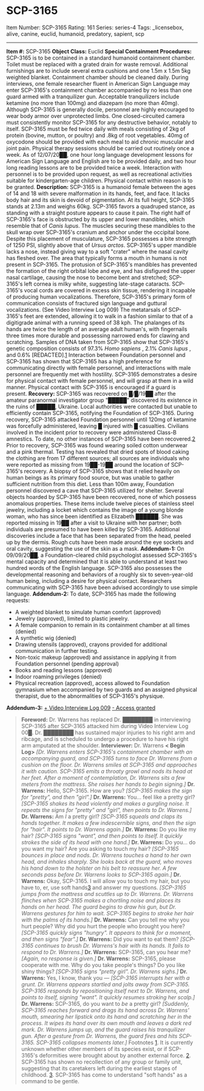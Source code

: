 # SCP-3165
Item Number: SCP-3165
Rating: 161
Series: series-4
Tags: _licensebox, alive, canine, euclid, humanoid, predatory, sapient, scp

---

**Item #:** SCP-3165
**Object Class:** Euclid
**Special Containment Procedures:** SCP-3165 is to be contained in a standard humanoid containment chamber. Toilet must be replaced with a grated drain for waste removal. Additional furnishings are to include several extra cushions and one 1.5m x 1.5m 5kg weighted blanket. Containment chamber should be cleaned daily.
During interviews, one female researcher fluent in American Sign Language may enter SCP-3165's containment chamber accompanied by no less than one guard armed with a tranquilizer gun. Acceptable tranquilizers include ketamine (no more than 100mg) and diazepam (no more than 40mg). Although SCP-3165 is generally docile, personnel are highly encouraged to wear body armor over unprotected limbs. One closed-circuited camera must consistently monitor SCP-3165 for any destructive behavior, notably to itself.
SCP-3165 must be fed twice daily with meals consisting of 2kg of protein (bovine, mutton, or poultry) and .8kg of root vegetables. 40mg of oxycodone should be provided with each meal to aid chronic muscular and joint pain. Physical therapy sessions should be carried out routinely once a week.
As of 12/07/20██, one hour long language development lessons for American Sign Language and English are to be provided daily, and two hour long reading lessons are to be provided twice a week. Interaction with personnel is to be provided upon request, as well as recreational activities suitable for kindergarten-age children. Physical contact within reason is to be granted.
**Description:** SCP-3165 is a humanoid female between the ages of 14 and 18 with severe malformation in its hands, feet, and face. It lacks body hair and its skin is devoid of pigmentation. At its full height, SCP-3165 stands at 2.13m and weighs 60kg. SCP-3165 favors a quadruped stance, as standing with a straight posture appears to cause it pain.
The right half of SCP-3165's face is obstructed by its upper and lower mandibles, which resemble that of _Canis lupus_. The muscles securing these mandibles to the skull wrap over SCP-3165's cranium and anchor under the occipital bone. Despite this placement of musculature, SCP-3165 possesses a bite strength of 1250 PSI, slightly above that of _Ursus arctos_. SCP-3165's upper mandible lacks a nose, instead giving way to a soft "crater" where the nasal cavity has fleshed over. The area that typically forms a mouth in humans is not present in SCP-3165. The protusion of SCP-3165's mandibles has prevented the formation of the right orbital lobe and eye, and has disfigured the upper nasal cartilage, causing the nose to become bent and stretched; SCP-3165's left cornea is milky white, suggesting late-stage cataracts.
SCP-3165's vocal cords are covered in excess skin tissue, rendering it incapable of producing human vocalizations. Therefore, SCP-3165's primary form of communication consists of fractured sign language and guttural vocalizations. (See Video Interview Log 009)
The metatarsals of SCP-3165's feet are extended, allowing it to walk in a fashion similar to that of a digitigrade animal with a running speed of 38 kph. The phalanges of its hands are twice the length of an average adult human's, with fingernails three times more durable and possessing narrowed ends for clawing and scratching.
Samples of DNA taken from SCP-3165 show that SCP-3165's genetic composition consists of 97.3% _Homo sapiens_ , 2.1% _Canis lupus_ , and 0.6% [REDACTED].[1](javascript:;)
Interaction between Foundation personnel and SCP-3165 has shown that SCP-3165 has a high preference for communicating directly with female personnel, and interactions with male personnel are frequently met with hostility. SCP-3165 demonstrates a desire for physical contact with female personnel, and will grasp at them in a wild manner. Physical contact with SCP-3165 is encouraged if a guard is present.
**Recovery:** SCP-3165 was recovered on █/█/19██ after the amateur paranormal investigator group "█████" discovered its existence in the ruins of █████, Ukraine. Local authorities were contacted but unable to efficiently contain SCP-3165, notifying the Foundation of SCP-3165. During recovery, SCP-3165 attacked Foundation personnel until 120mg of ketamine was forcefully administered, leaving █ injured with █ casualties. Civilians involved in the incident prior to recovery were administered Class-B amnestics. To date, no other instances of SCP-3165 have been recovered.[2](javascript:;)
Prior to recovery, SCP-3165 was found wearing soiled cotton underwear and a pink thermal. Testing has revealed that dried spots of blood caking the clothing are from 17 different sources; all sources are individuals who were reported as missing from 19██-19██ around the location of SCP-3165's recovery. A biopsy of SCP-3165 shows that it relied heavily on human beings as its primary food source, but was unable to gather sufficient nutrition from this diet.
Less than 100m away, Foundation personnel discovered a cave that SCP-3165 utilized for shelter. Several objects hoarded by SCP-3165 have been recovered, none of which possess anomalous properties. These items include twelve pieces of stainless steel jewelry, including a locket which contains the image of a young blonde woman, who has since been identified as Elizabeth ██████. She was reported missing in 19██ after a visit to Ukraine with her partner; both individuals are presumed to have been killed by SCP-3165. Additional discoveries include a face that has been separated from the head, peeled up by the dermis. Rough cuts have been made around the eye sockets and oral cavity, suggesting the use of the skin as a mask.
**Addendum-1:** On 09/09/20██, a Foundation-cleared child psychologist assessed SCP-3165's mental capacity and determined that it is able to understand at least two hundred words of the English language. SCP-3165 also possesses the developmental reasoning and behaviors of a roughly six to seven-year-old human being, including a desire for physical contact. Researchers communicating with SCP-3165 have been advised accordingly to use simple language.
**Addendum-2:** To date, SCP-3165 has made the following requests:
  * A weighted blanket to simulate human comfort (approved)
  * Jewelry (approved), limited to plastic jewelry.
  * A female companion to remain in its containment chamber at all times (denied)
  * A synthetic wig (denied)
  * Drawing utensils (approved), crayons provided for additional communication in further testing.
  * Non-toxic makeup (approved) and assistance in applying it from Foundation personnel (pending approval)
  * Books and reading lessons (approved)
  * Indoor roaming privileges (denied)
  * Physical recreation (approved), access allowed to Foundation gymnasium when accompanied by two guards and an assigned physical therapist, due to the abnormalities of SCP-3165's physique.

**Addendum-3:**
[\+ Video Interview Log 009](javascript:;)
[\- Access granted](javascript:;)
> **Foreword:** Dr. Warrens has replaced Dr. ████████ in interviewing SCP-3165 after SCP-3165 attacked him during Video Interview Log 00█. Dr. ████████ has sustained major injuries to his right arm and ribcage, and is scheduled to undergo a procedure to have his right arm amputated at the shoulder.
> **Interviewer:** Dr. Warrens
> **< Begin Log>**
> _[Dr. Warrens enters SCP-3165's containment chamber with an accompanying guard, and SCP-3165 turns to face Dr. Warrens from a cushion on the floor. Dr. Warrens smiles at SCP-3165 and approaches it with caution. SCP-3165 emits a throaty growl and nods its head at her feet. After a moment of contemplation, Dr. Warrens sits a few meters from the mattress. She raises her hands to begin signing.]_
> **Dr. Warrens:** Hello, SCP-3165. How are you?
> _[SCP-3165 makes the sign for "pretty", and then "girl".]_
> **Dr. Warrens:** You… feel like a pretty girl?
> _[SCP-3165 shakes its head violently and makes a gurgling noise. It repeats the signs for "pretty" and "girl", then points to Dr. Warrens.]_
> **Dr. Warrens:** Am _I_ a pretty girl?
> _[SCP-3165 squeals and claps its hands together. It makes a few indescernible signs, and then the sign for "hair". It points to Dr. Warrens again.]_
> **Dr. Warrens:** Do you like my hair?
> _[SCP-3165 signs "want", and then points to itself. It quickly strokes the side of its head with one hand.]_
> **Dr. Warrens:** Do you… do you want my hair? Are you asking to touch my hair?
> _[SCP-3165 bounces in place and nods. Dr. Warrens touches a hand to her own head, and inhales sharply. She looks back at the guard, who moves his hand down to the holster on his belt to reassure her. A few seconds pass before Dr. Warrens looks to SCP-3165 again.]_
> **Dr. Warrens:** Okay, SCP-3165. I will allow you to touch my hair, but you have to, er, use soft hands[3](javascript:;) and answer my questions.
> _[SCP-3165 jumps from the mattress and scuttles up to Dr. Warrens. Dr. Warrens flinches when SCP-3165 makes a chortling noise and places its hands on her head. The guard begins to draw his gun, but Dr. Warrens gestures for him to wait. SCP-3165 begins to stroke her hair with the palms of its hands.]_
> **Dr. Warrens:** Can you tell me why you hurt people? Why did you hurt the people who brought you here?
> _[SCP-3165 quickly signs "hungry". It appears to think for a moment, and then signs "fear".]_
> **Dr. Warrens:** Did you want to eat them?
> _[SCP-3165 continues to brush Dr. Warrens's hair with its hands. It fails to respond to Dr. Warrens.]_
> **Dr. Warrens:** SCP-3165, can you hear me?
> _[Again, no response is given.]_
> **Dr. Warrens:** SCP-3165, please cooperate with me. Why do you take people's things? Do you like shiny things?
> _[SCP-3165 signs "pretty girl". Dr. Warrens sighs.]_
> **Dr. Warrens:** Yes, I know, thank you —
> _[SCP-3165 interrupts her with a grunt. Dr. Warrens appears startled and jolts away from SCP-3165. SCP-3165 responds by repositioning itself next to Dr. Warrens, and points to itself, signing "want". It quickly resumes stroking her scalp.]_
> **Dr. Warrens:** SCP-3165, do you want to _be_ a pretty girl?
> _[Suddenly, SCP-3165 reaches forward and drags its hand across Dr. Warrens' mouth, smearing her lipstick onto its hand and scratching her in the process. It wipes its hand over its own mouth and leaves a dark red mark. Dr. Warrens jumps up, and the guard raises his tranquilizer gun. After a gesture from Dr. Warrens, the guard fires and hits SCP-3165. SCP-3165 collapses moments later.]_
> <End Log>
Footnotes
[1](javascript:;). It is currently unknown whether other members of its species exist, or if SCP-3165's deformities were brought about by another external force.
[2](javascript:;). SCP-3165 has shown no recollection of any group or family unit, suggesting that its caretakers left during the earliest stages of childhood.
[3](javascript:;). SCP-3165 has come to understand "soft hands" as a command to be gentle.